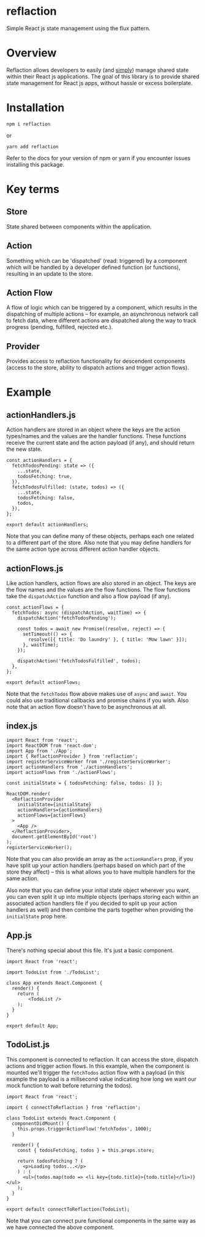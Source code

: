 # reflaction

Simple React js state management using the flux pattern.

# Overview

Reflaction allows developers to easily (and [simply](https://www.infoq.com/presentations/Simple-Made-Easy)) manage shared state within their React js applications. The goal of this library is to provide shared state management for React js apps, without hassle or excess boilerplate.

# Installation

`npm i reflaction`

or

`yarn add reflaction`

Refer to the docs for your version of npm or yarn if you encounter issues installing this package.

# Key terms

## Store

State shared between components within the application.

## Action

Something which can be 'dispatched' (read: triggered) by a component which will be handled by a developer defined function (or functions), resulting in an update to the store.

## Action Flow

A flow of logic which can be triggered by a component, which results in the dispatching of multiple actions – for example, an asynchronous network call to fetch data, where different actions are dispatched along the way to track progress (pending, fulfilled, rejected etc.).

## Provider

Provides access to reflaction functionality for descendent components (access to the store, ability to dispatch actions and trigger action flows).

# Example

## actionHandlers.js

Action handlers are stored in an object where the keys are the action types/names and the values are the handler functions. These functions receive the current state and the action payload (if any), and should return the new state.

```
const actionHandlers = {
  fetchTodosPending: state => ({
    ...state,
    todosFetching: true,
  }),
  fetchTodosFulfilled: (state, todos) => ({
    ...state,
    todosFetching: false,
    todos,
  }),
};

export default actionHandlers;
```

Note that you can define many of these objects, perhaps each one related to a different part of the store. Also note that you may define handlers for the same action type across different action handler objects.

## actionFlows.js

Like action handlers, action flows are also stored in an object. The keys are the flow names and the values are the flow functions. The flow functions take the `dispatchAction` function and also a flow payload (if any).

```
const actionFlows = {
  fetchTodos: async (dispatchAction, waitTime) => {
    dispatchAction('fetchTodosPending');

    const todos = await new Promise((resolve, reject) => {
      setTimeout(() => {
        resolve([{ title: 'Do laundry' }, { title: 'Mow lawn' }]);
      }, waitTime);
    });

    dispatchAction('fetchTodosFulfilled', todos);
  },
};

export default actionFlows;
```

Note that the `fetchTodos` flow above makes use of `async` and `await`. You could also use traditional callbacks and promise chains if you wish. Also note that an action flow doesn't have to be asynchronous at all.

## index.js

```
import React from 'react';
import ReactDOM from 'react-dom';
import App from './App';
import { ReflactionProvider } from 'reflaction';
import registerServiceWorker from './registerServiceWorker';
import actionHandlers from './actionHandlers';
import actionFlows from './actionFlows';

const initialState = { todosFetching: false, todos: [] };

ReactDOM.render(
  <ReflactionProvider
    initialState={initialState}
    actionHandlers={actionHandlers}
    actionFlows={actionFlows}
  >
    <App />
  </ReflactionProvider>,
  document.getElementById('root')
);
registerServiceWorker();
```

Note that you can also provide an array as the `actionHandlers` prop, if you have split up your action handlers (perhaps based on which part of the store they affect) – this is what allows you to have multiple handlers for the same action.

Also note that you can define your initial state object wherever you want, you can even split it up into multiple objects (perhaps storing each within an associated action handlers file if you decided to split up your action handlers as well) and then combine the parts together when providing the `initialState` prop here.

## App.js

There's nothing special about this file. It's just a basic component.

```
import React from 'react';

import TodoList from './TodoList';

class App extends React.Component {
  render() {
    return (
        <TodoList />
    );
  }
}

export default App;
```

## TodoList.js

This component is connected to reflaction. It can access the store, dispatch actions and trigger action flows. In this example, when the component is mounted we'll trigger the `fetchTodos` action flow with a payload (in this example the payload is a millsecond value indicating how long we want our mock function to wait before returning the todos).

```
import React from 'react';

import { connectToReflaction } from 'reflaction';

class TodoList extends React.Component {
  componentDidMount() {
    this.props.triggerActionFlow('fetchTodos', 1000);
  }

  render() {
    const { todosFetching, todos } = this.props.store;

    return todosFetching ? (
      <p>Loading todos...</p>
    ) : (
      <ul>{todos.map(todo => <li key={todo.title}>{todo.title}</li>)}</ul>
    );
  }
}

export default connectToReflaction(TodoList);
```

Note that you can connect pure functional components in the same way as we have connected the above component.
